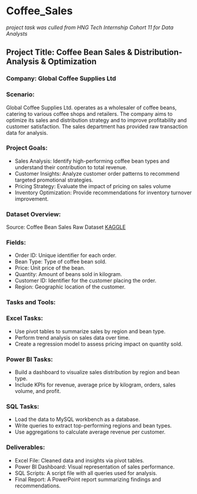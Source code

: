 # Coffee_Sales
*project task was culled from HNG Tech Internship Cohort 11 for Data Analysts*

## Project Title: Coffee Bean Sales & Distribution- Analysis & Optimization
### Company: Global Coffee Supplies Ltd

### Scenario:
Global Coffee Supplies Ltd. operates as a wholesaler of coffee beans, catering to various coffee shops and retailers. The company aims to optimize its sales and distribution strategy and to improve profitability and customer satisfaction. The sales department has provided raw transaction data for analysis.

### Project Goals:
- Sales Analysis: Identify high-performing coffee bean types and understand their contribution to total revenue.
- Customer Insights: Analyze customer order patterns to recommend targeted promotional strategies.
- Pricing Strategy: Evaluate the impact of pricing on sales volume
- Inventory Optimization: Provide recommendations for inventory turnover improvement.

### Dataset Overview:
Source: Coffee Bean Sales Raw Dataset [KAGGLE](https://www.kaggle.com/datasets/saadharoon27/coffee-bean-sales-raw-dataset)

### Fields:
- Order ID: Unique identifier for each order.
- Bean Type: Type of coffee bean sold.
- Price: Unit price of the bean.
- Quantity: Amount of beans sold in kilogram.
- Customer ID: Identifier for the customer placing the order.
- Region: Geographic location of the customer.

### Tasks and Tools:

### Excel Tasks:
- Use pivot tables to summarize sales by region and bean type.
- Perform trend analysis on sales data over time.
- Create a regression model to assess pricing impact on quantity sold.
### Power BI Tasks:
- Build a dashboard to visualize sales distribution by region and bean type.
- Include KPIs for revenue, average price by kilogram, orders, sales volume, and profit.
### SQL Tasks:
- Load the data to MySQL workbench as a database.
- Write queries to extract top-performing regions and bean types.
- Use aggregations to calculate average revenue per customer.

### Deliverables:
- Excel File: Cleaned data and insights via pivot tables.
- Power BI Dashboard: Visual representation of sales performance.
- SQL Scripts: A script file with all queries used for analysis.
- Final Report: A PowerPoint report summarizing findings and recommendations.








